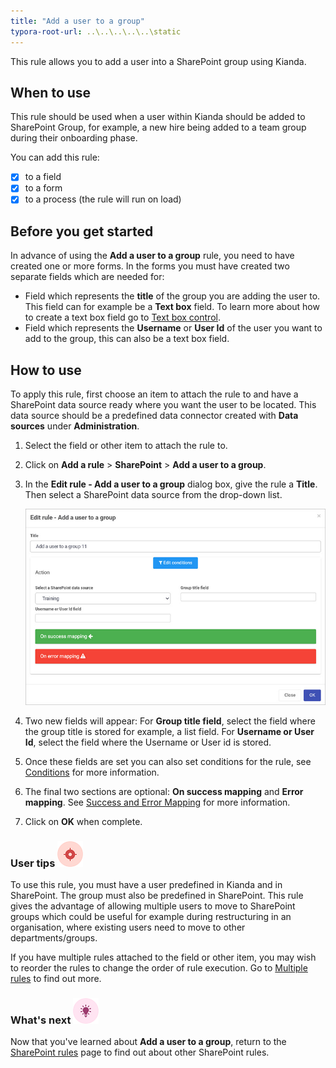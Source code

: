 ```yaml
---
title: "Add a user to a group"
typora-root-url: ..\..\..\..\..\static
---
```


This rule allows you to add a user into a SharePoint group using Kianda.



## When to use

This rule should be used when a user within Kianda should be added to SharePoint Group, for example, a new hire being added to a team group during their onboarding phase.

You can add this rule:

- [x] to a field
- [x] to a form 
- [x] to a process (the rule will run on load)

## Before you get started

In advance of using the **Add a user to a group** rule, you need to have created one or more forms. In the forms you must have created two separate fields which are needed for:

- Field which represents the **title** of the group you are adding the user to. This field can for example be a **Text box** field. To learn more about how to create a text box field go to [Text box control](/platform/controls/input/textbox/).
- Field which represents the **Username** or **User Id**  of the user you want to add to the group, this can also be a text box field.


## How to use

To apply this rule, first choose an item to attach the rule to and have a SharePoint data source ready where you want the user to be located. This data source should be a predefined data connector created with **Data sources** under **Administration**. 

1. Select the field or other item to attach the rule to.

2. Click on **Add a rule** > **SharePoint** > **Add a user to a group**.

3. In the **Edit rule - Add a user to a group** dialog box, give the rule a **Title**. Then select a SharePoint data source from the drop-down list.

    ![Add a user to a group dialog box](/images/add-user-group-rule.jpg)

4. Two new fields will appear: 
   For **Group title field**, select the field where the group title is stored for example, a list field.
   For **Username or User Id**, select the field where the Username or User id is stored.

5. Once these fields are set you can also set conditions for the rule, see [Conditions](/platform/rules/general/add-conditions/) for more information. 

6. The final two sections are optional: **On success mapping** and **Error mapping**. See [Success and Error Mapping](/platform/rules/general/success-error-mapping/) for more information. 

7. Click on **OK** when complete.



### User tips ![Target icon](/images/05.png) ###

To use this rule, you must have a user predefined in Kianda and in SharePoint. The group must also be predefined in SharePoint. This rule gives the advantage of allowing multiple users to move to SharePoint groups which could be useful for example during restructuring in an organisation, where existing users need to move to other departments/groups. 

If you have multiple rules attached to the field or other item, you may wish to reorder the rules to change the order of rule execution. Go to [Multiple rules](/platform/rules/general/multiple-rules/)  to find out more. 




### What's next  ![Idea icon](/images/18.png) ###

Now that you've learned about **Add a user to a group**, return to the [SharePoint rules](/platform/rules/sharepoint/) page to find out about other SharePoint rules. 

